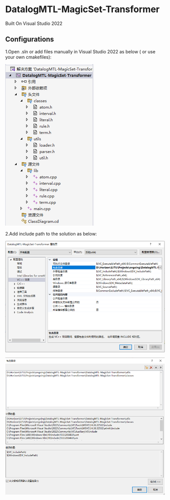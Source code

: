# DatalogMTL-MagicSet-Transformer

Built On Visual Studio 2022

## Configurations

1.Open .sln or add files manually in Visual Studio 2022 as below ( or use your own cmakefiles):

![sln](./pics/sln.png)

2.Add include path to the solution as below:

![includePath1](./pics/includePath1.png)

![includePath2](./pics/includePath2.png)